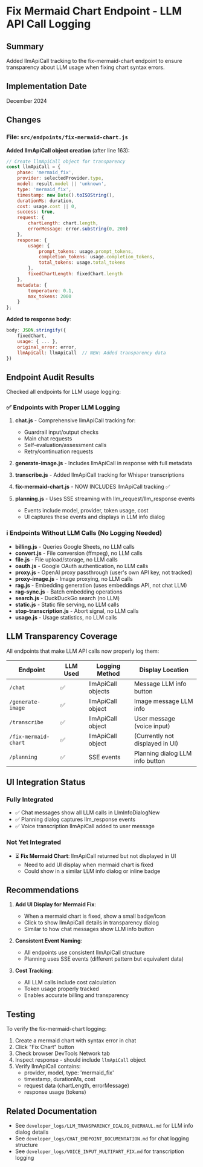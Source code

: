 # Fix Mermaid Chart Endpoint - LLM API Call Logging

## Summary

Added llmApiCall tracking to the fix-mermaid-chart endpoint to ensure transparency about LLM usage when fixing chart syntax errors.

## Implementation Date

December 2024

## Changes

### File: `src/endpoints/fix-mermaid-chart.js`

**Added llmApiCall object creation** (after line 163):

```javascript
// Create llmApiCall object for transparency
const llmApiCall = {
    phase: 'mermaid_fix',
    provider: selectedProvider.type,
    model: result.model || 'unknown',
    type: 'mermaid_fix',
    timestamp: new Date().toISOString(),
    durationMs: duration,
    cost: usage.cost || 0,
    success: true,
    request: {
        chartLength: chart.length,
        errorMessage: error.substring(0, 200)
    },
    response: {
        usage: {
            prompt_tokens: usage.prompt_tokens,
            completion_tokens: usage.completion_tokens,
            total_tokens: usage.total_tokens
        },
        fixedChartLength: fixedChart.length
    },
    metadata: {
        temperature: 0.1,
        max_tokens: 2000
    }
};
```

**Added to response body**:

```javascript
body: JSON.stringify({
    fixedChart,
    usage: { ... },
    original_error: error,
    llmApiCall: llmApiCall  // NEW: Added transparency data
})
```

## Endpoint Audit Results

Checked all endpoints for LLM usage logging:

### ✅ Endpoints with Proper LLM Logging

1. **chat.js** - Comprehensive llmApiCall tracking for:
   - Guardrail input/output checks
   - Main chat requests
   - Self-evaluation/assessment calls
   - Retry/continuation requests

2. **generate-image.js** - Includes llmApiCall in response with full metadata

3. **transcribe.js** - Added llmApiCall tracking for Whisper transcriptions

4. **fix-mermaid-chart.js** - NOW INCLUDES llmApiCall tracking ✅

5. **planning.js** - Uses SSE streaming with llm_request/llm_response events
   - Events include model, provider, token usage, cost
   - UI captures these events and displays in LLM info dialog

### ℹ️ Endpoints Without LLM Calls (No Logging Needed)

- **billing.js** - Queries Google Sheets, no LLM calls
- **convert.js** - File conversion (ffmpeg), no LLM calls
- **file.js** - File upload/storage, no LLM calls
- **oauth.js** - Google OAuth authentication, no LLM calls
- **proxy.js** - OpenAI proxy passthrough (user's own API key, not tracked)
- **proxy-image.js** - Image proxying, no LLM calls
- **rag.js** - Embedding generation (uses embeddings API, not chat LLM)
- **rag-sync.js** - Batch embedding operations
- **search.js** - DuckDuckGo search (no LLM)
- **static.js** - Static file serving, no LLM calls
- **stop-transcription.js** - Abort signal, no LLM calls
- **usage.js** - Usage statistics, no LLM calls

## LLM Transparency Coverage

All endpoints that make LLM API calls now properly log them:

| Endpoint | LLM Used | Logging Method | Display Location |
|----------|----------|----------------|------------------|
| `/chat` | ✅ | llmApiCall objects | Message LLM info button |
| `/generate-image` | ✅ | llmApiCall object | Image message LLM info |
| `/transcribe` | ✅ | llmApiCall object | User message (voice input) |
| `/fix-mermaid-chart` | ✅ | llmApiCall object | (Currently not displayed in UI) |
| `/planning` | ✅ | SSE events | Planning dialog LLM info button |

## UI Integration Status

### Fully Integrated
- ✅ Chat messages show all LLM calls in LlmInfoDialogNew
- ✅ Planning dialog captures llm_response events
- ✅ Voice transcription llmApiCall added to user message

### Not Yet Integrated
- ⏳ **Fix Mermaid Chart**: llmApiCall returned but not displayed in UI
  - Need to add UI display when mermaid chart is fixed
  - Could show in a similar LLM info dialog or inline badge

## Recommendations

1. **Add UI Display for Mermaid Fix**:
   - When a mermaid chart is fixed, show a small badge/icon
   - Click to show llmApiCall details in transparency dialog
   - Similar to how chat messages show LLM info button

2. **Consistent Event Naming**:
   - All endpoints use consistent llmApiCall structure
   - Planning uses SSE events (different pattern but equivalent data)

3. **Cost Tracking**:
   - All LLM calls include cost calculation
   - Token usage properly tracked
   - Enables accurate billing and transparency

## Testing

To verify the fix-mermaid-chart logging:

1. Create a mermaid chart with syntax error in chat
2. Click "Fix Chart" button
3. Check browser DevTools Network tab
4. Inspect response - should include `llmApiCall` object
5. Verify llmApiCall contains:
   - provider, model, type: 'mermaid_fix'
   - timestamp, durationMs, cost
   - request data (chartLength, errorMessage)
   - response usage (tokens)

## Related Documentation

- See `developer_logs/LLM_TRANSPARENCY_DIALOG_OVERHAUL.md` for LLM info dialog details
- See `developer_logs/CHAT_ENDPOINT_DOCUMENTATION.md` for chat logging structure
- See `developer_logs/VOICE_INPUT_MULTIPART_FIX.md` for transcription logging
